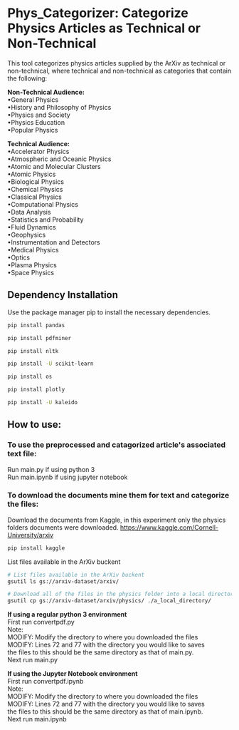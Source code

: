 # Phys_Categorizer: Categorize Physics Articles as Technical or Non-Technical
This tool categorizes physics articles supplied by the ArXiv as technical or non-technical, where technical and non-technical as categories that contain the following:

**Non-Technical Audience:**  
•General Physics  
•History and Philosophy of Physics  
•Physics and Society  
•Physics Education  
•Popular Physics  
  
**Technical Audience:**  
•Accelerator Physics  
•Atmospheric and Oceanic Physics  
•Atomic and Molecular Clusters  
•Atomic Physics  
•Biological Physics  
•Chemical Physics  
•Classical Physics  
•Computational Physics  
•Data Analysis  
•Statistics and Probability  
•Fluid Dynamics  
•Geophysics  
•Instrumentation and Detectors  
•Medical Physics  
•Optics  
•Plasma Physics  
•Space Physics  

## Dependency Installation

Use the package manager pip to install the necessary dependencies.

```bash
pip install pandas
```

```bash
pip install pdfminer
```

```bash
pip install nltk
```

```bash
pip install -U scikit-learn
```

```bash
pip install os
```

```bash
pip install plotly
```


```bash
pip install -U kaleido
```

## How to use:  
### To use the preprocessed and catagorized article's associated text file:
Run main.py if using python 3  
Run main.ipynb if using jupyter notebook  

### To download the documents mine them for text and categorize the files: 
Download the documents from Kaggle, in this experiment only the physics folders documents were downloaded.
https://www.kaggle.com/Cornell-University/arxiv

```bash
pip install kaggle
```
List files available in the ArXiv buckent  
```bash
# List files available in the ArXiv buckent  
gsutil ls gs://arxiv-dataset/arxiv/  

# Download all of the files in the physics folder into a local directory
gsutil cp gs://arxiv-dataset/arxiv/physics/ ./a_local_directory/  
```



**If using a regular python 3 environment**  
First run convertpdf.py  
Note:  
MODIFY: Modify the directory to where you downloaded the files  
MODIFY: Lines 72 and 77 with the directory you would like to saves  
the files to this should be the same directory as that of main.py.  
Next run main.py  

**If using the Jupyter Notebook environment**  
First run convertpdf.ipynb  
Note:  
MODIFY: Modify the directory to where you downloaded the files  
MODIFY: Lines 72 and 77 with the directory you would like to saves  
the files to this should be the same directory as that of main.ipynb.  
Next run main.ipynb    

